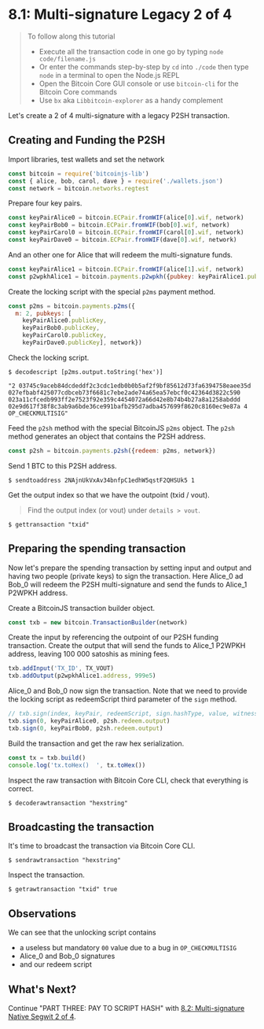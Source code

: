 # 8.1: Multi-signature Legacy 2 of 4

> To follow along this tutorial
> * Execute all the transaction code in one go by typing `node code/filename.js`   
> * Or enter the commands step-by-step by `cd` into `./code` then type `node` in a terminal to open the Node.js REPL   
> * Open the Bitcoin Core GUI console or use `bitcoin-cli` for the Bitcoin Core commands
> * Use `bx` aka `Libbitcoin-explorer` as a handy complement 

Let's create a 2 of 4 multi-signature with a legacy P2SH transaction.


## Creating and Funding the P2SH 
 
Import libraries, test wallets and set the network
```javascript
const bitcoin = require('bitcoinjs-lib')
const { alice, bob, carol, dave } = require('./wallets.json')
const network = bitcoin.networks.regtest
```

Prepare four key pairs.
```javascript
const keyPairAlice0 = bitcoin.ECPair.fromWIF(alice[0].wif, network)
const keyPairBob0 = bitcoin.ECPair.fromWIF(bob[0].wif, network)
const keyPairCarol0 = bitcoin.ECPair.fromWIF(carol[0].wif, network)
const keyPairDave0 = bitcoin.ECPair.fromWIF(dave[0].wif, network)
```

And an other one for Alice that will redeem the multi-signature funds.
```javascript
const keyPairAlice1 = bitcoin.ECPair.fromWIF(alice[1].wif, network)
const p2wpkhAlice1 = bitcoin.payments.p2wpkh({pubkey: keyPairAlice1.publicKey, network})
```

Create the locking script with the special `p2ms` payment method.
```javascript
const p2ms = bitcoin.payments.p2ms({
  m: 2, pubkeys: [
    keyPairAlice0.publicKey,
    keyPairBob0.publicKey,
    keyPairCarol0.publicKey,
    keyPairDave0.publicKey], network})
```

Check the locking script.
```
$ decodescript [p2ms.output.toString('hex')]
``` 
`"2 03745c9aceb84dcdeddf2c3cdc1edb0b0b5af2f9bf85612d73fa6394758eaee35d 
027efbabf425077cdbceb73f6681c7ebe2ade74a65ea57ebcf0c42364d3822c590 
023a11cfcedb993ff2e7523f92e359c4454072a66d42e8b74b4b27a8a1258abddd 
02e9d617f38f8c3ab9a6bde36ce991bafb295d7adba457699f8620c8160ec9e87a 4 OP_CHECKMULTISIG"`

Feed the `p2sh` method with the special BitcoinJS `p2ms` object.
The `p2sh` method generates an object that contains the P2SH address.
```javascript
const p2sh = bitcoin.payments.p2sh({redeem: p2ms, network})
```

Send 1 BTC to this P2SH address. 
```
$ sendtoaddress 2NAjnUkVxAv34bnfpC1edhW5qstF2QHSUk5 1
```

Get the output index so that we have the outpoint (txid / vout).
> Find the output index (or vout) under `details > vout`.
```
$ gettransaction "txid"
```


## Preparing the spending transaction

Now let's prepare the spending transaction by setting input and output and having two people (private keys) to sign the 
transaction. 
Here Alice_0 ad Bob_0 will redeem the P2SH multi-signature and send the funds to Alice_1 P2WPKH address.

Create a BitcoinJS transaction builder object.
```javascript
const txb = new bitcoin.TransactionBuilder(network)
```

Create the input by referencing the outpoint of our P2SH funding transaction.
Create the output that will send the funds to Alice_1 P2WPKH address, leaving 100 000 satoshis as mining fees.
```javascript
txb.addInput('TX_ID', TX_VOUT)
txb.addOutput(p2wpkhAlice1.address, 999e5)
```

Alice_0 and Bob_0 now sign the transaction.
Note that we need to provide the locking script as redeemScript third parameter of the `sign` method.
```javascript
// txb.sign(index, keyPair, redeemScript, sign.hashType, value, witnessScript)
txb.sign(0, keyPairAlice0, p2sh.redeem.output)
txb.sign(0, keyPairBob0, p2sh.redeem.output)
```

Build the transaction and get the raw hex serialization.
```javascript
const tx = txb.build()
console.log('tx.toHex()  ', tx.toHex())
```

Inspect the raw transaction with Bitcoin Core CLI, check that everything is correct.
```
$ decoderawtransaction "hexstring"
```


## Broadcasting the transaction

It's time to broadcast the transaction via Bitcoin Core CLI.
```
$ sendrawtransaction "hexstring"
```

Inspect the transaction.
```
$ getrawtransaction "txid" true
```

## Observations

We can see that the unlocking script contains 
  * a useless but mandatory `00` value due to a bug in `OP_CHECKMULTISIG`
  * Alice_0 and Bob_0 signatures
  * and our redeem script

  
## What's Next?

Continue "PART THREE: PAY TO SCRIPT HASH" with [8.2: Multi-signature Native Segwit 2 of 4](08_2_Multisig_P2WSH_P2MS_2_4.md).
  
